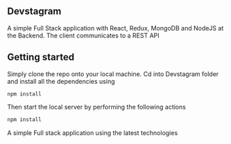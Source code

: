 ## Devstagram

A simple Full Stack application with React, Redux, MongoDB and NodeJS at the Backend. The client communicates to a REST API 

## Getting started 

Simply clone the repo onto your local machine. Cd into Devstagram folder and install all the dependencies using 

```Javscript 
npm install 
```
Then start the local server by performing the following actions 

```Javascript 
npm install 
```

A simple Full stack application using the latest technologies


